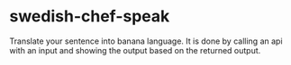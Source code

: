 # swedish-chef-speak
Translate your sentence into banana language.
It is done by calling an api with an input and showing the output based on the returned output.

